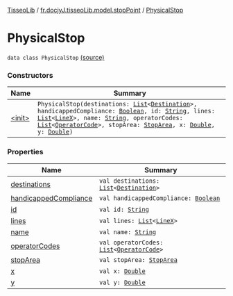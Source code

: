 [TisseoLib](../../index.md) / [fr.docjyJ.tisseoLib.model.stopPoint](../index.md) / [PhysicalStop](./index.md)

# PhysicalStop

`data class PhysicalStop` [(source)](https://github.com/docjyj/tisseoLib/tree/master/src/main/kotlin/fr/docjyJ/tisseoLib/model/stopPoint/PhysicalStop.kt#L8)

### Constructors

| Name | Summary |
|---|---|
| [&lt;init&gt;](-init-.md) | `PhysicalStop(destinations: `[`List`](https://kotlinlang.org/api/latest/jvm/stdlib/kotlin.collections/-list/index.html)`<`[`Destination`](../../fr.docjy-j.tisseo-lib.model.stop-schedule/-destination/index.md)`>, handicappedCompliance: `[`Boolean`](https://kotlinlang.org/api/latest/jvm/stdlib/kotlin/-boolean/index.html)`, id: `[`String`](https://kotlinlang.org/api/latest/jvm/stdlib/kotlin/-string/index.html)`, lines: `[`List`](https://kotlinlang.org/api/latest/jvm/stdlib/kotlin.collections/-list/index.html)`<`[`LineX`](../-line-x/index.md)`>, name: `[`String`](https://kotlinlang.org/api/latest/jvm/stdlib/kotlin/-string/index.html)`, operatorCodes: `[`List`](https://kotlinlang.org/api/latest/jvm/stdlib/kotlin.collections/-list/index.html)`<`[`OperatorCode`](../-operator-code/index.md)`>, stopArea: `[`StopArea`](../../fr.docjy-j.tisseo-lib.model.stop-area/-stop-area/index.md)`, x: `[`Double`](https://kotlinlang.org/api/latest/jvm/stdlib/kotlin/-double/index.html)`, y: `[`Double`](https://kotlinlang.org/api/latest/jvm/stdlib/kotlin/-double/index.html)`)` |

### Properties

| Name | Summary |
|---|---|
| [destinations](destinations.md) | `val destinations: `[`List`](https://kotlinlang.org/api/latest/jvm/stdlib/kotlin.collections/-list/index.html)`<`[`Destination`](../../fr.docjy-j.tisseo-lib.model.stop-schedule/-destination/index.md)`>` |
| [handicappedCompliance](handicapped-compliance.md) | `val handicappedCompliance: `[`Boolean`](https://kotlinlang.org/api/latest/jvm/stdlib/kotlin/-boolean/index.html) |
| [id](id.md) | `val id: `[`String`](https://kotlinlang.org/api/latest/jvm/stdlib/kotlin/-string/index.html) |
| [lines](lines.md) | `val lines: `[`List`](https://kotlinlang.org/api/latest/jvm/stdlib/kotlin.collections/-list/index.html)`<`[`LineX`](../-line-x/index.md)`>` |
| [name](name.md) | `val name: `[`String`](https://kotlinlang.org/api/latest/jvm/stdlib/kotlin/-string/index.html) |
| [operatorCodes](operator-codes.md) | `val operatorCodes: `[`List`](https://kotlinlang.org/api/latest/jvm/stdlib/kotlin.collections/-list/index.html)`<`[`OperatorCode`](../-operator-code/index.md)`>` |
| [stopArea](stop-area.md) | `val stopArea: `[`StopArea`](../../fr.docjy-j.tisseo-lib.model.stop-area/-stop-area/index.md) |
| [x](x.md) | `val x: `[`Double`](https://kotlinlang.org/api/latest/jvm/stdlib/kotlin/-double/index.html) |
| [y](y.md) | `val y: `[`Double`](https://kotlinlang.org/api/latest/jvm/stdlib/kotlin/-double/index.html) |
